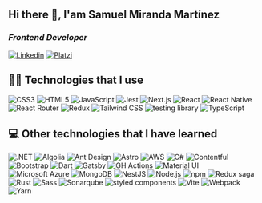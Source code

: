 ## Hi there 👋, I'am Samuel Miranda Martínez

### <em>Frontend Developer</em>

[![Linkedin](https://img.shields.io/badge/LinkedIn-0077B5?style=for-the-badge&logo=linkedin&logoColor=white)](https://www.linkedin.com/in/samumirandam/)
[![Platzi](https://img.shields.io/badge/Platzi-98CA3F?style=for-the-badge&logo=platzi&logoColor=white)](https://platzi.com/p/samumirandam/)

## 🧑‍💻 Technologies that I use

![CSS3](https://img.shields.io/badge/CSS3-1572B6.svg?style=for-the-badge&logo=CSS3&logoColor=white)
![HTML5](https://img.shields.io/badge/HTML5-E34F26.svg?style=for-the-badge&logo=HTML5&logoColor=white)
![JavaScript](https://img.shields.io/badge/JavaScript-F7DF1E.svg?style=for-the-badge&logo=JavaScript&logoColor=black)
![Jest](https://img.shields.io/badge/Jest-C21325.svg?style=for-the-badge&logo=Jest&logoColor=white)
![Next.js](https://img.shields.io/badge/Next.js-000000.svg?style=for-the-badge&logo=nextdotjs&logoColor=white)
![React](https://img.shields.io/badge/React-61DAFB.svg?style=for-the-badge&logo=React&logoColor=black)
![React Native](https://img.shields.io/badge/React_Native-20232A?style=for-the-badge&logo=react&logoColor=61DAFB)
![React Router](https://img.shields.io/badge/React%20Router-CA4245.svg?style=for-the-badge&logo=React-Router&logoColor=white)
![Redux](https://img.shields.io/badge/Redux-764ABC.svg?style=for-the-badge&logo=Redux&logoColor=white)
![Tailwind CSS](https://img.shields.io/badge/Tailwind%20CSS-06B6D4.svg?style=for-the-badge&logo=Tailwind-CSS&logoColor=white)
![testing library](https://img.shields.io/badge/Testing%20Library-E33332.svg?style=for-the-badge&logo=Testing-Library&logoColor=white)
![TypeScript](https://img.shields.io/badge/TypeScript-3178C6.svg?style=for-the-badge&logo=TypeScript&logoColor=white)

## 💻 Other technologies that I have learned

![.NET](https://img.shields.io/badge/.NET-512BD4?style=for-the-badge&logo=dotnet&logoColor=white)
![Algolia](https://img.shields.io/badge/Algolia-003DFF.svg?style=for-the-badge&logo=Algolia&logoColor=white)
![Ant Design](https://img.shields.io/badge/Ant%20Design-0170FE.svg?style=for-the-badge&logo=Ant-Design&logoColor=white)
![Astro](https://img.shields.io/badge/Astro-BC52EE.svg?style=for-the-badge&logo=Astro&logoColor=white)
![AWS](https://img.shields.io/badge/Amazon%20AWS-232F3E.svg?style=for-the-badge&logo=Amazon-AWS&logoColor=white)
![C#](https://img.shields.io/badge/C%20Sharp-239120.svg?style=for-the-badge&logo=C-Sharp&logoColor=white)
![Contentful](https://img.shields.io/badge/Contentful-2478CC.svg?style=for-the-badge&logo=Contentful&logoColor=white)
![Bootstrap](https://img.shields.io/badge/Bootstrap-7952B3.svg?style=for-the-badge&logo=Bootstrap&logoColor=white)
![Dart](https://img.shields.io/badge/Dart-0175C2.svg?style=for-the-badge&logo=Dart&logoColor=white)
![Gatsby](https://img.shields.io/badge/Gatsby-663399.svg?style=for-the-badge&logo=Gatsby&logoColor=white)
![GH Actions](https://img.shields.io/badge/GitHub%20Actions-2088FF.svg?style=for-the-badge&logo=GitHub-Actions&logoColor=white)
![Material UI](https://img.shields.io/badge/Material%20UI-007FFF?style=for-the-badge&logo=mui&logoColor=white)
![Microsoft Azure](https://img.shields.io/badge/Microsoft%20Azure-0078D4.svg?style=for-the-badge&logo=Microsoft-Azure&logoColor=white)
![MongoDB](https://img.shields.io/badge/MongoDB-47A248.svg?style=for-the-badge&logo=MongoDB&logoColor=white)
![NestJS](https://img.shields.io/badge/NestJS-E0234E.svg?style=for-the-badge&logo=NestJS&logoColor=white)
![Node.js](https://img.shields.io/badge/Node.js-339933.svg?style=for-the-badge&logo=nodedotjs&logoColor=white)
![npm](https://img.shields.io/badge/npm-CB3837.svg?style=for-the-badge&logo=npm&logoColor=white)
![Redux saga](https://img.shields.io/badge/ReduxSaga-999999.svg?style=for-the-badge&logo=Redux-Saga&logoColor=white)
![Rust](https://img.shields.io/badge/Rust-000000.svg?style=for-the-badge&logo=Rust&logoColor=white)
![Sass](https://img.shields.io/badge/Sass-CC6699.svg?style=for-the-badge&logo=Sass&logoColor=white)
![Sonarqube](https://img.shields.io/badge/SonarQube-4E9BCD.svg?style=for-the-badge&logo=SonarQube&logoColor=white)
![styled components](https://img.shields.io/badge/styledcomponents-DB7093.svg?style=for-the-badge&logo=styled-components&logoColor=white)
![Vite](https://img.shields.io/badge/Vite-646CFF.svg?style=for-the-badge&logo=Vite&logoColor=white)
![Webpack](https://img.shields.io/badge/Webpack-8DD6F9.svg?style=for-the-badge&logo=Webpack&logoColor=black)
![Yarn](https://img.shields.io/badge/Yarn-2C8EBB.svg?style=for-the-badge&logo=Yarn&logoColor=white)

<!--
[![Top Langs](https://github-readme-stats.vercel.app/api/top-langs/?username=samumirandam&layout=compact&langs_count=6)](https://github.com/samumirandam)

[![samumirandam's github stats](https://github-readme-stats.vercel.app/api?username=samumirandam&theme=onedark&show_icons=true&count_private=true)](https://github.com/samumirandam)
-->

<!-- ![samumirandam's wakatime stats](https://github-readme-stats.vercel.app/api/wakatime?username=samumirandam) -->
<!--
**samumirandam/samumirandam** is a ✨ _special_ ✨ repository because its `README.md` (this file) appears on your GitHub profile.

Here are some ideas to get you started:

- 🔭 I’m currently working on ...
- 🌱 I’m currently learning ...
- 👯 I’m looking to collaborate on ...
- 🤔 I’m looking for help with ...
- 💬 Ask me about ...
- 📫 How to reach me: ...
- 😄 Pronouns: ...
- ⚡ Fun fact: ...
-->
